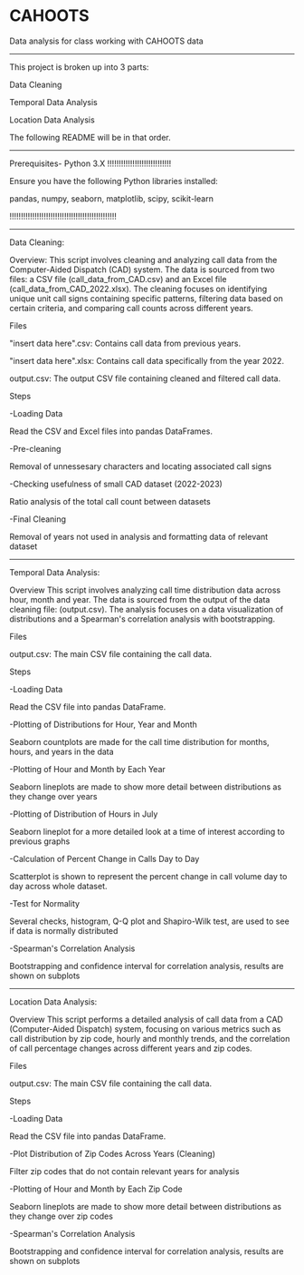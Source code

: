 # CAHOOTS
Data analysis for class working with CAHOOTS data

---------------------------------------------------------------------------

This project is broken up into 3 parts:

Data Cleaning

Temporal Data Analysis 

Location Data Analysis

The following README will be in that order.

-----------------------------------------------------------------------

Prerequisites- Python 3.X !!!!!!!!!!!!!!!!!!!!!!!!!!!!

Ensure you have the following Python libraries installed:

pandas,
numpy,
seaborn,
matplotlib,
scipy,
scikit-learn

!!!!!!!!!!!!!!!!!!!!!!!!!!!!!!!!!!!!!!!!!!!!!!!

-----------------------------------------------------------------------

Data Cleaning:

Overview:
This script involves cleaning and analyzing call data from the Computer-Aided Dispatch (CAD) system. The data is sourced from two files: a CSV file (call_data_from_CAD.csv) and an Excel file (call_data_from_CAD_2022.xlsx). The cleaning focuses on identifying unique unit call signs containing specific patterns, filtering data based on certain criteria, and comparing call counts across different years.

Files

"insert data here".csv: Contains call data from previous years.

"insert data here".xlsx: Contains call data specifically from the year 2022.

output.csv: The output CSV file containing cleaned and filtered call data.

Steps

-Loading Data

  Read the CSV and Excel files into pandas DataFrames.
  
-Pre-cleaning

  Removal of unnessesary characters and locating associated call signs
  
-Checking usefulness of small CAD dataset (2022-2023)

  Ratio analysis of the total call count between datasets
  
-Final Cleaning

  Removal of years not used in analysis and formatting data of relevant dataset

  -----------------------------------------------------------------------

Temporal Data Analysis:

Overview
This script involves analyzing call time distribution data across hour, month and year. The data is sourced from the output of the data cleaning file: (output.csv). The analysis focuses on a data visualization of distributions and a Spearman's correlation analysis with bootstrapping. 

Files

output.csv: The main CSV file containing the call data.

Steps

-Loading Data

  Read the CSV file into pandas DataFrame.
  
-Plotting of Distributions for Hour, Year and Month

  Seaborn countplots are made for the call time distribution for months, hours, and years in the data
  
-Plotting of Hour and Month by Each Year

  Seaborn lineplots are made to show more detail between distributions as they change over years
  
-Plotting of Distribution of Hours in July

  Seaborn lineplot for a more detailed look at a time of interest according to previous graphs
  
-Calculation of Percent Change in Calls Day to Day

  Scatterplot is shown to represent the percent change in call volume day to day across whole dataset.
  
-Test for Normality

  Several checks, histogram, Q-Q plot and Shapiro-Wilk test, are used to see if data is normally distributed
  
-Spearman's Correlation Analysis

  Bootstrapping and confidence interval for correlation analysis, results are shown on subplots

  -----------------------------------------------------------------------

Location Data Analysis:

Overview
This script performs a detailed analysis of call data from a CAD (Computer-Aided Dispatch) system, focusing on various metrics such as call distribution by zip code, hourly and monthly trends, and the correlation of call percentage changes across different years and zip codes.

Files

output.csv: The main CSV file containing the call data.

Steps

-Loading Data

  Read the CSV file into pandas DataFrame.
  
-Plot Distribution of Zip Codes Across Years (Cleaning)

  Filter zip codes that do not contain relevant years for analysis
  
-Plotting of Hour and Month by Each Zip Code

  Seaborn lineplots are made to show more detail between distributions as they change over zip codes
  
-Spearman's Correlation Analysis

  Bootstrapping and confidence interval for correlation analysis, results are shown on subplots
  
  


